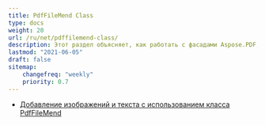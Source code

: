 ```yaml
---
title: PdfFileMend Class
type: docs
weight: 20
url: /ru/net/pdffilemend-class/
description: Этот раздел объясняет, как работать с фасадами Aspose.PDF, используя класс PdfFileMend.
lastmod: "2021-06-05"
draft: false
sitemap:
    changefreq: "weekly"
    priority: 0.7
---
```


- [Добавление изображений и текста с использованием класса PdfFileMend](/pdf/ru/net/adding-images-and-text-using-pdffilemend-class/)